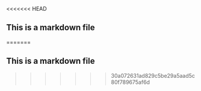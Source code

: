 <<<<<<< HEAD
## This is a markdown file
=======
## This is a markdown file
>>>>>>> 30a072631ad829c5be29a5aad5c80f789675af6d
